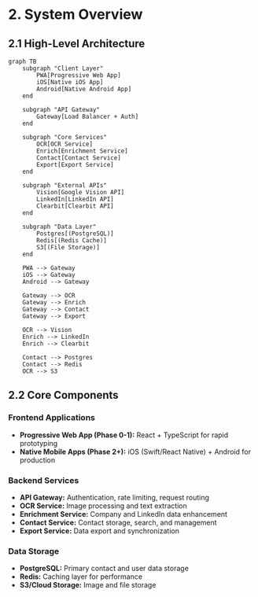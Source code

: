 # 2. System Overview

## 2.1 High-Level Architecture

```mermaid
graph TB
    subgraph "Client Layer"
        PWA[Progressive Web App]
        iOS[Native iOS App]
        Android[Native Android App]
    end
    
    subgraph "API Gateway"
        Gateway[Load Balancer + Auth]
    end
    
    subgraph "Core Services"
        OCR[OCR Service]
        Enrich[Enrichment Service]
        Contact[Contact Service]
        Export[Export Service]
    end
    
    subgraph "External APIs"
        Vision[Google Vision API]
        LinkedIn[LinkedIn API]
        Clearbit[Clearbit API]
    end
    
    subgraph "Data Layer"
        Postgres[(PostgreSQL)]
        Redis[(Redis Cache)]
        S3[(File Storage)]
    end
    
    PWA --> Gateway
    iOS --> Gateway
    Android --> Gateway
    
    Gateway --> OCR
    Gateway --> Enrich
    Gateway --> Contact
    Gateway --> Export
    
    OCR --> Vision
    Enrich --> LinkedIn
    Enrich --> Clearbit
    
    Contact --> Postgres
    Contact --> Redis
    OCR --> S3
```

## 2.2 Core Components

### Frontend Applications
- **Progressive Web App (Phase 0-1):** React + TypeScript for rapid prototyping
- **Native Mobile Apps (Phase 2+):** iOS (Swift/React Native) + Android for production

### Backend Services
- **API Gateway:** Authentication, rate limiting, request routing
- **OCR Service:** Image processing and text extraction
- **Enrichment Service:** Company and LinkedIn data enhancement
- **Contact Service:** Contact storage, search, and management
- **Export Service:** Data export and synchronization

### Data Storage
- **PostgreSQL:** Primary contact and user data storage
- **Redis:** Caching layer for performance
- **S3/Cloud Storage:** Image and file storage
